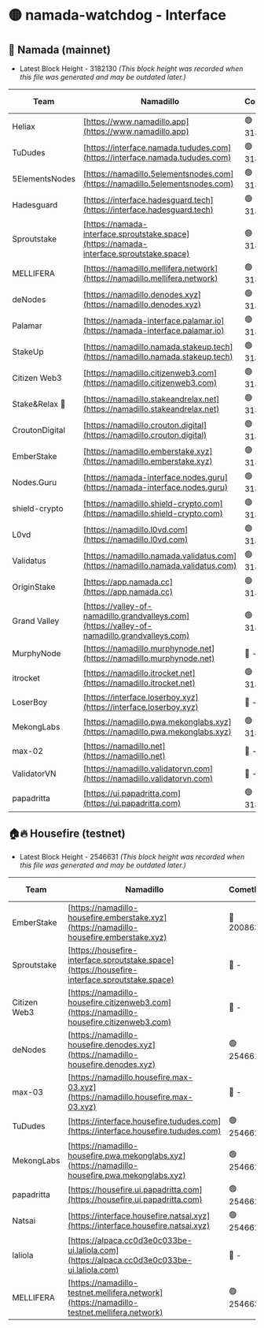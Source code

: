 # 🟡 namada-watchdog - Interface

## 🚀 Namada (mainnet)
- Latest Block Height - 3182130 *(This block height was recorded when this file was generated and may be outdated later.)*

| Team | Namadillo | CometBFT | Indexer | MASP Indexer |
|-|-|-|-|-|
| Heliax | [https://www.namadillo.app](https://www.namadillo.app) | 🟢 3182104 | 🟢 3182104 | 🟢 3182104 |
| TuDudes | [https://interface.namada.tududes.com](https://interface.namada.tududes.com) | 🟢 3182102 | 🟢 3182102 | 🟢 3182102 |
| 5ElementsNodes | [https://namadillo.5elementsnodes.com](https://namadillo.5elementsnodes.com) | 🟢 3182105 | 🟢 3182105 | 🟢 3182105 |
| Hadesguard | [https://interface.hadesguard.tech](https://interface.hadesguard.tech) | 🟢 3182105 | 🟢 3182105 | 🟢 3182104 |
| Sproutstake | [https://namada-interface.sproutstake.space](https://namada-interface.sproutstake.space) | 🟢 3182106 | 🟢 3182106 | 🟢 3182106 |
| MELLIFERA | [https://namadillo.mellifera.network](https://namadillo.mellifera.network) | 🟢 3182108 | 🟢 3182108 | 🟢 3182107 |
| deNodes | [https://namadillo.denodes.xyz](https://namadillo.denodes.xyz) | 🟢 3182108 | 🟢 3182108 | 🟢 3182108 |
| Palamar | [https://namada-interface.palamar.io](https://namada-interface.palamar.io) | 🟢 3182109 | 🟢 3182109 | 🟢 3182109 |
| StakeUp | [https://namadillo.namada.stakeup.tech](https://namadillo.namada.stakeup.tech) | 🟢 3182110 | 🟢 3182110 | 🟢 3182110 |
| Citizen Web3 | [https://namadillo.citizenweb3.com](https://namadillo.citizenweb3.com) | 🟢 3182111 | 🟢 3182110 | 🟢 3182110 |
| Stake&Relax 🦥 | [https://namadillo.stakeandrelax.net](https://namadillo.stakeandrelax.net) | 🟢 3182111 | 🟢 3182111 | 🟢 3182111 |
| CroutonDigital | [https://namadillo.crouton.digital](https://namadillo.crouton.digital) | 🟢 3182112 | 🟢 3182112 | 🟢 3182112 |
| EmberStake | [https://namadillo.emberstake.xyz](https://namadillo.emberstake.xyz) | 🟢 3182113 | 🟢 3182113 | 🟢 3182112 |
| Nodes.Guru | [https://namada-interface.nodes.guru](https://namada-interface.nodes.guru) | 🟢 3182113 | 🟢 3182113 | 🟢 3182113 |
| shield-crypto | [https://namadillo.shield-crypto.com](https://namadillo.shield-crypto.com) | 🟢 3182114 | 🟢 3182114 | 🟢 3182114 |
| L0vd | [https://namadillo.l0vd.com](https://namadillo.l0vd.com) | 🟢 3182115 | 🟢 3182115 | 🟢 3182115 |
| Validatus | [https://namadillo.namada.validatus.com](https://namadillo.namada.validatus.com) | 🟢 3182116 | 🟢 3182116 | 🟢 3182116 |
| OriginStake | [https://app.namada.cc](https://app.namada.cc) | 🟢 3182117 | 🟢 3182116 | 🟢 3182116 |
| Grand Valley | [https://valley-of-namadillo.grandvalleys.com](https://valley-of-namadillo.grandvalleys.com) | 🟢 3182117 | 🟢 3182117 | 🟢 3182117 |
| MurphyNode | [https://namadillo.murphynode.net](https://namadillo.murphynode.net) | 🔴 - | 🔴 - | 🔴 - |
| itrocket | [https://namadillo.itrocket.net](https://namadillo.itrocket.net) | 🟢 3182120 | 🟢 3182120 | 🟢 3182120 |
| LoserBoy | [https://interface.loserboy.xyz](https://interface.loserboy.xyz) | 🔴 - | 🔴 - | 🔴 - |
| MekongLabs | [https://namadillo.pwa.mekonglabs.xyz](https://namadillo.pwa.mekonglabs.xyz) | 🟢 3182125 | 🟢 3182125 | 🟢 3182125 |
| max-02 | [https://namadillo.net](https://namadillo.net) | 🔴 - | 🔴 - | 🔴 - |
| ValidatorVN | [https://namadillo.validatorvn.com](https://namadillo.validatorvn.com) | 🔴 - | 🔴 - | 🔴 - |
| papadritta | [https://ui.papadritta.com](https://ui.papadritta.com) | 🟢 3182130 | 🟢 3182130 | 🟢 3182129 |

## 🏠🔥 Housefire (testnet)
- Latest Block Height - 2546631 *(This block height was recorded when this file was generated and may be outdated later.)*

| Team | Namadillo | CometBFT | Indexer | MASP Indexer |
|-|-|-|-|-|
| EmberStake | [https://namadillo-housefire.emberstake.xyz](https://namadillo-housefire.emberstake.xyz) | 🔴 2008636 | 🔴 - | 🔴 - |
| Sproutstake | [https://housefire-interface.sproutstake.space](https://housefire-interface.sproutstake.space) | 🔴 - | 🔴 - | 🔴 - |
| Citizen Web3 | [https://namadillo-housefire.citizenweb3.com](https://namadillo-housefire.citizenweb3.com) | 🔴 - | 🔴 - | 🔴 - |
| deNodes | [https://namadillo-housefire.denodes.xyz](https://namadillo-housefire.denodes.xyz) | 🟢 2546619 | 🟢 2546619 | 🟢 2546619 |
| max-03 | [https://namadillo.housefire.max-03.xyz](https://namadillo.housefire.max-03.xyz) | 🔴 - | 🔴 - | 🔴 - |
| TuDudes | [https://interface.housefire.tududes.com](https://interface.housefire.tududes.com) | 🟢 2546628 | 🟢 2546628 | 🟢 2546628 |
| MekongLabs | [https://namadillo-housefire.pwa.mekonglabs.xyz](https://namadillo-housefire.pwa.mekonglabs.xyz) | 🟢 2546628 | 🟢 2546628 | 🟢 2546628 |
| papadritta | [https://housefire.ui.papadritta.com](https://housefire.ui.papadritta.com) | 🟢 2546629 | 🟢 2546629 | 🟢 2546629 |
| Natsai | [https://interface.housefire.natsai.xyz](https://interface.housefire.natsai.xyz) | 🟢 2546629 | 🟢 2546629 | 🟢 2546629 |
| laliola | [https://alpaca.cc0d3e0c033be-ui.laliola.com](https://alpaca.cc0d3e0c033be-ui.laliola.com) | 🔴 - | 🔴 - | 🔴 - |
| MELLIFERA | [https://namadillo-testnet.mellifera.network](https://namadillo-testnet.mellifera.network) | 🟢 2546631 | 🟢 2546631 | 🟢 2546631 |

